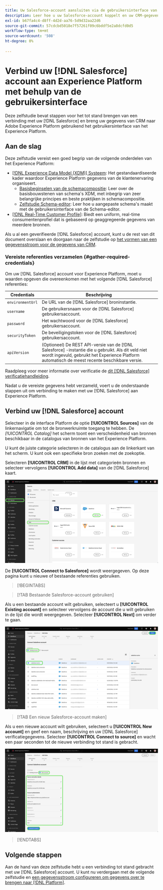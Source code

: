 ```yaml
---
title: Uw Salesforce-account aansluiten via de gebruikersinterface van het Experience Platform
description: Leer hoe u uw Salesforce-account koppelt en uw CRM-gegevens via de gebruikersinterface naar het Experience Platform brengt.
exl-id: b67fa4c4-d8ff-4d2d-aa76-5d9d32aa22d6
source-git-commit: 57cdcbd5018e7f57261f09c6bddf5e2a8dcfd0d5
workflow-type: tm+mt
source-wordcount: '508'
ht-degree: 0%

---
```


# Verbind uw [!DNL Salesforce] account aan Experience Platform met behulp van de gebruikersinterface

Deze zelfstudie bevat stappen voor het tot stand brengen van een verbinding met uw [!DNL Salesforce] en breng uw gegevens van CRM naar Adobe Experience Platform gebruikend het gebruikersinterface van het Experience Platform.

## Aan de slag

Deze zelfstudie vereist een goed begrip van de volgende onderdelen van het Experience Platform:

* [[!DNL Experience Data Model (XDM)] Systeem](../../../../../xdm/home.md): Het gestandaardiseerde kader waardoor Experience Platform gegevens van de klantenervaring organiseert.
   * [Basisbeginselen van de schemacompositie](../../../../../xdm/schema/composition.md): Leer over de basisbouwstenen van schema&#39;s XDM, met inbegrip van zeer belangrijke principes en beste praktijken in schemacompositie.
   * [Zelfstudie Schema-editor](../../../../../xdm/tutorials/create-schema-ui.md): Leer hoe u aangepaste schema&#39;s maakt met de gebruikersinterface van de Schema-editor.
* [[!DNL Real-Time Customer Profile]](../../../../../profile/home.md): Biedt een uniform, real-time consumentenprofiel dat is gebaseerd op geaggregeerde gegevens van meerdere bronnen.

Als u al een geverifieerde [!DNL Salesforce] account, kunt u de rest van dit document overslaan en doorgaan naar de zelfstudie op [het vormen van een gegevensstroom voor de gegevens van CRM](../../dataflow/crm.md).

### Vereiste referenties verzamelen {#gather-required-credentials}

Om uw [!DNL Salesforce] account voor Experience Platform, moet u waarden opgeven die overeenkomen met het volgende [!DNL Salesforce] referenties:

| Credentials | Beschrijving |
| --- | --- |
| `environmentUrl` | De URL van de [!DNL Salesforce] broninstantie. |
| `username` | De gebruikersnaam voor de [!DNL Salesforce] gebruikersaccount. |
| `password` | Het wachtwoord voor de [!DNL Salesforce] gebruikersaccount. |
| `securityToken` | De beveiligingstoken voor de [!DNL Salesforce] gebruikersaccount. |
| `apiVersion` | (Optioneel) De REST API-versie van de [!DNL Salesforce] -instantie die u gebruikt. Als dit veld niet wordt ingevuld, gebruikt het Experience Platform automatisch de meest recente beschikbare versie. |

Raadpleeg voor meer informatie over verificatie de [dit [!DNL Salesforce] verificatiehandleiding](https://developer.salesforce.com/docs/atlas.en-us.api_rest.meta/api_rest/quickstart_oauth.htm).

Nadat u de vereiste gegevens hebt verzameld, voert u de onderstaande stappen uit om verbinding te maken met uw [!DNL Salesforce] aan Experience Platform.

## Verbind uw [!DNL Salesforce] account

Selecteer in de interface Platform de optie **[!UICONTROL Sources]** van de linkernavigatie om tot de bronwerkruimte toegang te hebben. De *[!UICONTROL Catalog]* het scherm toont een verscheidenheid van bronnen beschikbaar in de catalogus van bronnen van het Experience Platform.

U kunt de juiste categorie selecteren in de catalogus aan de linkerkant van het scherm. U kunt ook een specifieke bron zoeken met de zoekoptie.

Selecteren **[!UICONTROL CRM]** in de lijst met categorieën bronnen en selecteer vervolgens **[!UICONTROL Add data]** van de [!DNL Salesforce] kaart.

![De broncatalogus op het Experience Platform UI met de Salesforce-bronkaart geselecteerd.](../../../../images/tutorials/create/salesforce/catalog.png)

De **[!UICONTROL Connect to Salesforce]** wordt weergegeven. Op deze pagina kunt u nieuwe of bestaande referenties gebruiken.

>[!BEGINTABS]

>[!TAB Bestaande Salesforce-account gebruiken]

Als u een bestaande account wilt gebruiken, selecteert u **[!UICONTROL Existing account]** en selecteer vervolgens de account die u wilt gebruiken in de lijst die wordt weergegeven. Selecteer **[!UICONTROL Next]** om verder te gaan.

![Een lijst met geverifieerde Salesforce-accounts die al in uw organisatie bestaan.](../../../../images/tutorials/create/salesforce/existing.png)

>[!TAB Een nieuw Salesforce-account maken]

Als u een nieuwe account wilt gebruiken, selecteert u **[!UICONTROL New account]** en geef een naam, beschrijving en uw [!DNL Salesforce] verificatiegegevens. Selecteer **[!UICONTROL Connect to source]** en wacht een paar seconden tot de nieuwe verbinding tot stand is gebracht.

![De interface waarin u een nieuwe rekening kunt tot stand brengen Salesforce door de aangewezen authentificatiegeloofsbrieven te verstrekken.](../../../../images/tutorials/create/salesforce/new.png)

>[!ENDTABS]

## Volgende stappen

Aan de hand van deze zelfstudie hebt u een verbinding tot stand gebracht met uw [!DNL Salesforce] account. U kunt nu verdergaan met de volgende zelfstudie en [een gegevensstroom configureren om gegevens over te brengen naar [!DNL Platform]](../../dataflow/crm.md).
